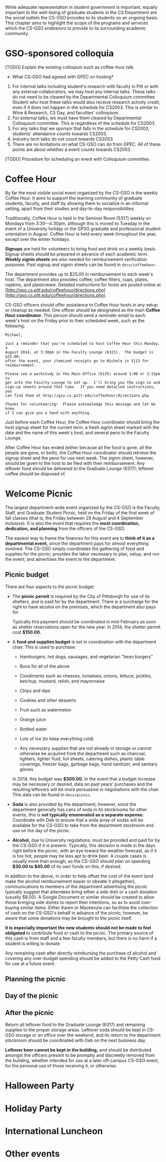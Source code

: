 While adequate representation in student government is important, equally
important to the well-being of graduate students in the CS Department are the
social outlets the CS-GSO provides to its students on an ongoing basis.  This
chapter aims to highlight the scope of the programs and services which the
CS-GSO endeavors to provide to its surrounding academic community.

# GSO-sponsored colloquia

[TODO] Explain the existing colloqium such as coffee-hour talk.

* What CS-GSO had agreed with GPEC on hosting*
1. For internal talks including student's research with faculty in Pitt or with any external collaborators, we may host any internal talks. These talks do not need to be cleared by the Departmental Colloquium committee. Student who host these talks would also receive research activity credit, even if it does not happen in the schedule for CS2003. This is similar to Wine & Research, CS Day, and faculties' colloquium.
2. For external talks, we must have them cleared by Departmental Colloquium committee. This is regardless of the schedule for CS2003.
3. For any talks that we sponsor that falls in the schedule for CS2003, students' attendance counts towards CS2003.
4. Industry tech talks do not count towards CS2003.
5. There are no limitations on what CS-GSO can do from GPEC. All of these points are about whether a event counts towards CS2003.

[TODO] Procedure for scheduling an event with Colloquium committee.

# Coffee Hour

By far the most visible social event organized by the CS-GSO is the weekly
Coffee Hour.  It aims to support the learning community of graduate students,
faculty, and staff by allowing them to socialize in an informal setting, apart
from their studies and day-to-day responsibilities.

Traditionally, Coffee Hour is held in the Seminar Room (5317) weekly on
Mondays from 3:30--4:30pm, although this is moved to Tuesday in the event of a
University holiday or the GPSG graduate and professional student orientation in
August.  Coffee Hour is held every week throughout the year, except over the
winter holidays.

**Signups** are held for volunteers to bring food and drink on a weekly basis.
Signup sheets should be prepared in advance of each academic term.  **Weekly
signin sheets** are also needed for reimbursement verification purposes.  Past
signup and signin sheets can be found in `docs/coffeehour`.

The department provides up to $25.00 in reimbursement to each week's
host.  The department also provides coffee, coffee filters, cups, plates,
napkins, and plasticware.  Detailed instructions for hosts are posted online at
[http://gso.cs.pitt.edu/coffeehour/directions.php](http://gso.cs.pitt.edu/coffeehour/directions.php).

CS-GSO officers should offer assistance to Coffee Hour hosts in any setup or
cleanup as needed.  One officer should be designated as the main **Coffee Hour
coordinator.**  This person should send a reminder email to each week's host on
the Friday prior to their scheduled week, such as the following:

	Michael,

	Just a reminder that you're scheduled to host Coffee Hour this Monday, 4
	August 2014, at 3:30pm in the Faculty Lounge (6323).  The budget is $25.00;
	after the event, your itemized receipts go to Michele in 5113 for
	reimbursement.

	Please see a workstudy in the Main Office (6135) around 3:00 or 3:15pm to
	get into the Faculty Lounge to set up.  I'll bring you the sign-in and
	sign-up sheets around that time.  If you need detailed instructions, you
	can find them at http://gso.cs.pitt.edu/coffeehour/directions.php

	Thanks for volunteering!  Please acknowledge this message and let me know
	if I can give you a hand with anything.

Just before each Coffee Hour, the Coffee Hour coordinator should bring the host
signup sheet for the current term, a fresh signin sheet marked with the date
and the name of this week's host, and several pens to the Faculty Lounge.

After Coffee Hour has ended (either because all the food is gone, all the
people are gone, or both), the Coffee Hour coordinator should retrieve the
signup sheet and the pens for use next week.  The signin sheet, however, should
be given to the host to be filed with their reimbursement.  Any leftover food
should be delivered to the Graduate Lounge (6317); leftover coffee should be
disposed of.


# Welcome Picnic

The largest department-wide event organized by the CS-GSO is the Faculty,
Staff, and Graduate Student Picnic, held on the Friday of the first week of
fall classes (that is, the Friday between 29 August and 4 September inclusive).
It is also the event that requires the **most coordination, dedication, and
planning** from the officers of the CS-GSO.

The easiest way to frame the finances for this event are to **think of it as a
departmental event,** since the department pays for _almost_ everything
involved.  The CS-GSO simply coordinates the gathering of food and supplies for
the picnic; provides the labor necessary to plan, setup, and run the event; and
advertises the event to the department.

## Picnic budget

There are four aspects to the picnic budget:

* The **picnic permit** is required by the City of Pittsburgh for use of its
  shelters, and is paid for by the department.  There is a surcharge for the
  right to have alcohol on the premises, which the department also pays for.

  Typically this payment should be coordinated in mid-February as soon as
  shelter reservations open for the new year.  In 2014, the shelter permit cost
  **$150.00.**

* A **food and supplies budget** is set in coordination with the department
  chair.  This is used to purchase:

    * Hamburgers, hot dogs, sausages, and vegetarian "bean burgers"

    * Buns for all of the above

    * Condiments such as cheeses, tomatoes, onions, lettuce, pickles, ketchup,
      mustard, relish, and mayonnaise

    * Chips and dips

    * Cookies and other desserts

    * Fruit such as watermelon

    * Orange juice

    * Bottled water

    * Lots of ice (to keep everything cold)

    * Any necessary supplies that are not already in storage or cannot
      otherwise be acquired from the department such as charcoal, lighters,
      lighter fluid, foil sheets, catering dishes, plastic table coverings,
      freezer bags, garbage bags, hand sanitizer, and sanitary gloves

    In 2014, this budget was **$300.00.**  In the event that a budget increase
  may be necessary or desired, data on past years' purchases and the resulting
  leftovers will be more persuasive in negotiations with the chair.  This data
  can be found in `docs/picnic`.

* **Soda** is also provided by the department; however, since the department
  generally has cans of soda in its stockrooms for other events, this is **not
  typically enumerated as a separate expense.**  Coordinate with Deb to ensure
  that a wide array of sodas will be available for the CS-GSO to take from the
  department stockroom and use on the day of the picnic.

* **Alcohol,** due to University regulations, must be provided and paid for by
  the CS-GSO if it is present.  Typically, this decision is made in the days
  right before the picnic, with an eye toward the weather forecast, as if it
  is too hot, people may be less apt to drink beer.  A couple cases is usually
  more than enough, so the CS-GSO should plan on spending **$30.00 to $45.00**
  of its own funds on this, if desired.

In addition to the above, in order to help offset the cost of the event (and
make the alcohol reimbursement easier or obviate it altogether), communications
to members of the department advertising the picnic typically suggest that
attendees bring either a side dish or a cash donation (usually $8.00).
A Google Document or similar should be created to allow those bringing side
dishes to report their intentions, so as to avoid over-buying similar items.
Either Karen or Mackenzie can facilitate the collection of cash on the CS-GSO's
behalf in advance of the picnic; however, be aware that some donations may be
brought to the picnic itself.

**It is especially important the new students should _not_ be made to feel
obligated** to contribute food or cash to the picnic.  The primary source of
this cash is from staff and a few faculty members, but there is no harm if a
student is willing to donate.

Any remaining cash after directly reimbursing the purchase of alcohol and
covering any over-budget spending should be added to the Petty Cash fund for
use at a future event.

## Planning the picnic

## Day of the picnic

## After the picnic

Return all leftover food to the Graduate Lounge (6317) and remaining supplies
to the proper storage areas.  Leftover soda should be kept in CS-GSO storage or
an office over the weekend, and its return to the department stockroom should
be coordinated with Deb on the next business day.

**Leftover beer cannot be kept in the building,** and should be distributed
amongst the officers present to be promptly and discreetly removed from the
building, whether intended for use at a later off-campus CS-GSO event, for the
personal use of those receiving it, or otherwise.


# Halloween Party


# Holiday Party


# International Luncheon


# Other events

